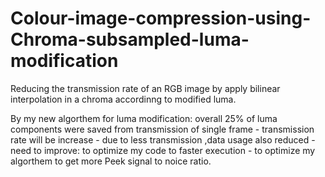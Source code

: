 # Colour-image-compression-using-Chroma-subsampled-luma-modification

Reducing the transmission rate of an RGB image by apply bilinear interpolation in a chroma accordinng to modified luma.

By my new algorthem for luma modification:
  overall 25% of luma components were saved from transmission of single frame - 
  transmission rate will be increase - 
  due to less transmission ,data usage also reduced - 
need to improve:
  to optimize my code to faster execution - 
  to optimize my algorthem to get more Peek signal to noice ratio.
